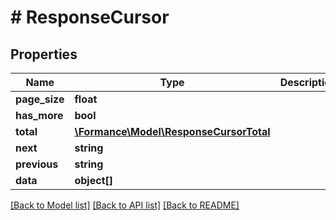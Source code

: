 # # ResponseCursor

## Properties

Name | Type | Description | Notes
------------ | ------------- | ------------- | -------------
**page_size** | **float** |  | [optional]
**has_more** | **bool** |  | [optional]
**total** | [**\Formance\Model\ResponseCursorTotal**](ResponseCursorTotal.md) |  | [optional]
**next** | **string** |  | [optional]
**previous** | **string** |  | [optional]
**data** | **object[]** |  | [optional]

[[Back to Model list]](../../README.md#models) [[Back to API list]](../../README.md#endpoints) [[Back to README]](../../README.md)
